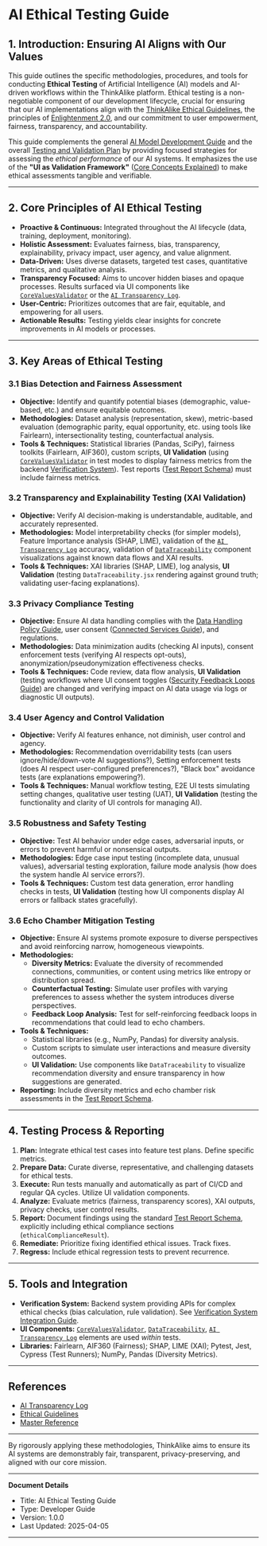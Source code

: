 # AI Ethical Testing Guide

## 1. Introduction: Ensuring AI Aligns with Our Values

This guide outlines the specific methodologies, procedures, and tools for conducting **Ethical Testing** of Artificial Intelligence (AI) models and AI-driven workflows within the ThinkAlike platform. Ethical testing is a non-negotiable component of our development lifecycle, crucial for ensuring that our AI implementations align with the [ThinkAlike Ethical Guidelines](../../../core/ethics/ethical_guidelines.md), the principles of [Enlightenment 2.0](../../../core/enlightenment_2_0/ENLIGHTENMENT_2_0_PRINCIPLES.md), and our commitment to user empowerment, fairness, transparency, and accountability.

This guide complements the general [AI Model Development Guide](../ai/ai_model_development_guide.md) and the overall [Testing and Validation Plan](../testing_and_validation_plan.md) by providing focused strategies for assessing the *ethical performance* of our AI systems. It emphasizes the use of the **"UI as Validation Framework"** ([Core Concepts Explained](../../../vision/core_concepts.md)) to make ethical assessments tangible and verifiable.

---

## 2. Core Principles of AI Ethical Testing

*   **Proactive & Continuous:** Integrated throughout the AI lifecycle (data, training, deployment, monitoring).
*   **Holistic Assessment:** Evaluates fairness, bias, transparency, explainability, privacy impact, user agency, and value alignment.
*   **Data-Driven:** Uses diverse datasets, targeted test cases, quantitative metrics, and qualitative analysis.
*   **Transparency Focused:** Aims to uncover hidden biases and opaque processes. Results surfaced via UI components like [`CoreValuesValidator`](../../../components/ui_components/CoreValuesValidator.md) or the [`AI Transparency Log`](ai_transparency_log.md).
*   **User-Centric:** Prioritizes outcomes that are fair, equitable, and empowering for all users.
*   **Actionable Results:** Testing yields clear insights for concrete improvements in AI models or processes.

---

## 3. Key Areas of Ethical Testing

### 3.1 Bias Detection and Fairness Assessment

*   **Objective:** Identify and quantify potential biases (demographic, value-based, etc.) and ensure equitable outcomes.
*   **Methodologies:** Dataset analysis (representation, skew), metric-based evaluation (demographic parity, equal opportunity, etc. using tools like Fairlearn), intersectionality testing, counterfactual analysis.
*   **Tools & Techniques:** Statistical libraries (Pandas, SciPy), fairness toolkits (Fairlearn, AIF360), custom scripts, **UI Validation** (using [`CoreValuesValidator`](../../../components/ui_components/CoreValuesValidator.md) in test modes to display fairness metrics from the backend [Verification System](../../../architecture/verification_system/verification_system.md)). Test reports ([Test Report Schema](../../../templates/test_report_schema.md)) must include fairness metrics.

### 3.2 Transparency and Explainability Testing (XAI Validation)

*   **Objective:** Verify AI decision-making is understandable, auditable, and accurately represented.
*   **Methodologies:** Model interpretability checks (for simpler models), Feature Importance analysis (SHAP, LIME), validation of the [`AI Transparency Log`](ai_transparency_log.md) accuracy, validation of [`DataTraceability`](../../../components/ui_components/data_traceability.md) component visualizations against known data flows and XAI results.
*   **Tools & Techniques:** XAI libraries (SHAP, LIME), log analysis, **UI Validation** (testing `DataTraceability.jsx` rendering against ground truth; validating user-facing explanations).

### 3.3 Privacy Compliance Testing

*   **Objective:** Ensure AI data handling complies with the [Data Handling Policy Guide](../data_handling_policy_guide.md), user consent ([Connected Services Guide](../user_guides/connected_services_guide.md)), and regulations.
*   **Methodologies:** Data minimization audits (checking AI inputs), consent enforcement tests (verifying AI respects opt-outs), anonymization/pseudonymization effectiveness checks.
*   **Tools & Techniques:** Code review, data flow analysis, **UI Validation** (testing workflows where UI consent toggles ([Security Feedback Loops Guide](../Security_Feedback_Loops.md)) are changed and verifying impact on AI data usage via logs or diagnostic UI outputs).

### 3.4 User Agency and Control Validation

*   **Objective:** Verify AI features enhance, not diminish, user control and agency.
*   **Methodologies:** Recommendation overridability tests (can users ignore/hide/down-vote AI suggestions?), Setting enforcement tests (does AI respect user-configured preferences?), "Black box" avoidance tests (are explanations empowering?).
*   **Tools & Techniques:** Manual workflow testing, E2E UI tests simulating setting changes, qualitative user testing (UAT), **UI Validation** (testing the functionality and clarity of UI controls for managing AI).

### 3.5 Robustness and Safety Testing

*   **Objective:** Test AI behavior under edge cases, adversarial inputs, or errors to prevent harmful or nonsensical outputs.
*   **Methodologies:** Edge case input testing (incomplete data, unusual values), adversarial testing exploration, failure mode analysis (how does the system handle AI service errors?).
*   **Tools & Techniques:** Custom test data generation, error handling checks in tests, **UI Validation** (testing how UI components display AI errors or fallback states gracefully).

### 3.6 Echo Chamber Mitigation Testing

* **Objective:** Ensure AI systems promote exposure to diverse perspectives and avoid reinforcing narrow, homogeneous viewpoints.
* **Methodologies:**
  - **Diversity Metrics:** Evaluate the diversity of recommended connections, communities, or content using metrics like entropy or distribution spread.
  - **Counterfactual Testing:** Simulate user profiles with varying preferences to assess whether the system introduces diverse perspectives.
  - **Feedback Loop Analysis:** Test for self-reinforcing feedback loops in recommendations that could lead to echo chambers.
* **Tools & Techniques:**
  - Statistical libraries (e.g., NumPy, Pandas) for diversity analysis.
  - Custom scripts to simulate user interactions and measure diversity outcomes.
  - **UI Validation:** Use components like `DataTraceability` to visualize recommendation diversity and ensure transparency in how suggestions are generated.
* **Reporting:** Include diversity metrics and echo chamber risk assessments in the [Test Report Schema](../../../templates/test_report_schema.md).

---

## 4. Testing Process & Reporting

1.  **Plan:** Integrate ethical test cases into feature test plans. Define specific metrics.
2.  **Prepare Data:** Curate diverse, representative, and challenging datasets for ethical tests.
3.  **Execute:** Run tests manually and automatically as part of CI/CD and regular QA cycles. Utilize UI validation components.
4.  **Analyze:** Evaluate metrics (fairness, transparency scores), XAI outputs, privacy checks, user control results.
5.  **Report:** Document findings using the standard [Test Report Schema](../../../templates/test_report_schema.md), explicitly including ethical compliance sections (`ethicalComplianceResult`).
6.  **Remediate:** Prioritize fixing identified ethical issues. Track fixes.
7.  **Regress:** Include ethical regression tests to prevent recurrence.

---

## 5. Tools and Integration

*   **Verification System:** Backend system providing APIs for complex ethical checks (bias calculation, rule validation). See [Verification System Integration Guide](../Verification_System_Integration_Guide.md).
*   **UI Components:** [`CoreValuesValidator`](../../../components/ui_components/CoreValuesValidator.md), [`DataTraceability`](../../../components/ui_components/data_traceability.md), [`AI Transparency Log`](ai_transparency_log.md) elements are used *within* tests.
*   **Libraries:** Fairlearn, AIF360 (Fairness); SHAP, LIME (XAI); Pytest, Jest, Cypress (Test Runners); NumPy, Pandas (Diversity Metrics).

---

## References
- [AI Transparency Log](ai_transparency_log.md)
- [Ethical Guidelines](../../../core/ethics/ethical_guidelines.md)
- [Master Reference](../../../core/master_reference.md)

---

By rigorously applying these methodologies, ThinkAlike aims to ensure its AI systems are demonstrably fair, transparent, privacy-preserving, and aligned with our core mission.

---
**Document Details**
- Title: AI Ethical Testing Guide
- Type: Developer Guide
- Version: 1.0.0
- Last Updated: 2025-04-05
---


